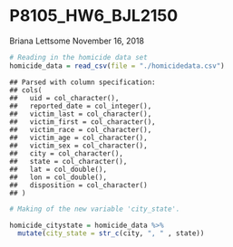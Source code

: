 P8105\_HW6\_BJL2150
================
Briana Lettsome
November 16, 2018

``` r
# Reading in the homicide data set
homicide_data = read_csv(file = "./homicidedata.csv")
```

    ## Parsed with column specification:
    ## cols(
    ##   uid = col_character(),
    ##   reported_date = col_integer(),
    ##   victim_last = col_character(),
    ##   victim_first = col_character(),
    ##   victim_race = col_character(),
    ##   victim_age = col_character(),
    ##   victim_sex = col_character(),
    ##   city = col_character(),
    ##   state = col_character(),
    ##   lat = col_double(),
    ##   lon = col_double(),
    ##   disposition = col_character()
    ## )

``` r
# Making of the new variable 'city_state'.

homicide_citystate = homicide_data %>%
  mutate(city_state = str_c(city, ", " , state)) 
```
